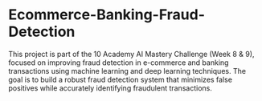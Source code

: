 # Ecommerce-Banking-Fraud-Detection
This project is part of the 10 Academy AI Mastery Challenge (Week 8 &amp; 9), focused on improving fraud detection in e-commerce and banking transactions using machine learning and deep learning techniques. The goal is to build a robust fraud detection system that minimizes false positives while accurately identifying fraudulent transactions.
